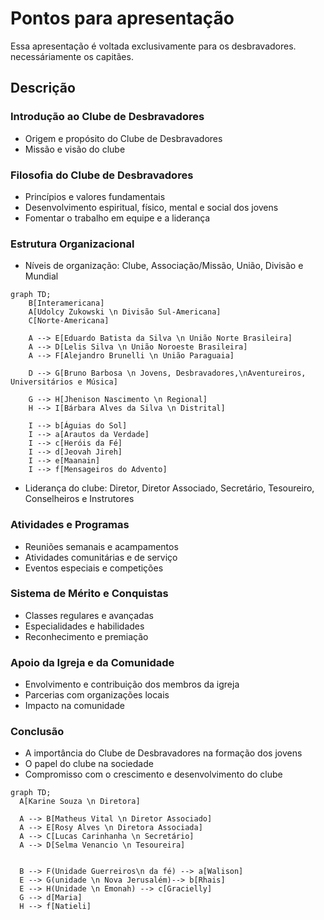 # Pontos para apresentação

Essa apresentação é voltada exclusivamente para os desbravadores. necessáriamente os capitães.

## Descrição

### Introdução ao Clube de Desbravadores

- Origem e propósito do Clube de Desbravadores
- Missão e visão do clube

### Filosofia do Clube de Desbravadores

- Princípios e valores fundamentais
- Desenvolvimento espiritual, físico, mental e social dos jovens
- Fomentar o trabalho em equipe e a liderança

### Estrutura Organizacional

- Níveis de organização: Clube, Associação/Missão, União, Divisão e Mundial

```mermaid
graph TD;
    B[Interamericana]
    A[Udolcy Zukowski \n Divisão Sul-Americana]
    C[Norte-Americana]

    A --> E[Eduardo Batista da Silva \n União Norte Brasileira]
    A --> D[Lelis Silva \n União Noroeste Brasileira]
    A --> F[Alejandro Brunelli \n União Paraguaia]

    D --> G[Bruno Barbosa \n Jovens, Desbravadores,\nAventureiros, Universitários e Música]

    G --> H[Jhenison Nascimento \n Regional]
    H --> I[Bárbara Alves da Silva \n Distrital]

    I --> b[Águias do Sol]
    I --> a[Arautos da Verdade]
    I --> c[Heróis da Fé]
    I --> d[Jeovah Jireh]
    I --> e[Maanain]
    I --> f[Mensageiros do Advento]
```

- Liderança do clube: Diretor, Diretor Associado, Secretário, Tesoureiro, Conselheiros e Instrutores

### Atividades e Programas

- Reuniões semanais e acampamentos
- Atividades comunitárias e de serviço
- Eventos especiais e competições

### Sistema de Mérito e Conquistas

- Classes regulares e avançadas
- Especialidades e habilidades
- Reconhecimento e premiação

### Apoio da Igreja e da Comunidade

- Envolvimento e contribuição dos membros da igreja
- Parcerias com organizações locais
- Impacto na comunidade

### Conclusão

- A importância do Clube de Desbravadores na formação dos jovens
- O papel do clube na sociedade
- Compromisso com o crescimento e desenvolvimento do clube

```mermaid
graph TD;
  A[Karine Souza \n Diretora]

  A --> B[Matheus Vital \n Diretor Associado]
  A --> E[Rosy Alves \n Diretora Associada]
  A --> C[Lucas Carinhanha \n Secretário]
  A --> D[Selma Venancio \n Tesoureira]


  B --> F(Unidade Guerreiros\n da fé) --> a[Walison]
  E --> G(unidade \n Nova Jerusalém)--> b[Rhais]
  E --> H(Unidade \n Emonah) --> c[Gracielly]
  G --> d[Maria]
  H --> f[Natieli]



```
